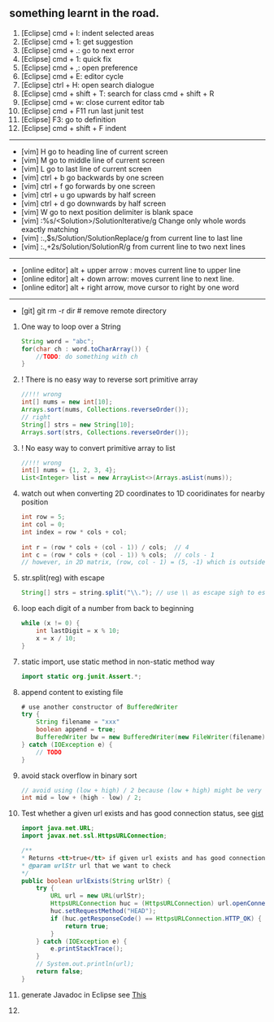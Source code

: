 ## something learnt in the road.

01. [Eclipse] cmd + I: indent selected areas
02. [Eclipse] cmd + 1: get suggestion 
03. [Eclipse] cmd + .: go to next error
04. [Eclipse] cmd + 1: quick fix
05. [Eclipse] cmd + ,: open preference
06. [Eclipse] cmd + E: editor cycle
07. [Eclipse] ctrl + H: open search dialogue
08. [Eclipse] cmd + shift + T: search for class
              cmd + shift + R
09. [Eclipse] cmd + w: close current editor tab              
10. [Eclipse] cmd + F11 run last junit test
11. [Eclipse] F3: go to definition
12. [Eclipse] cmd + shift + F indent

---------------------------------------------------
- [vim]  H  go to heading line of current screen
- [vim]  M  go to middle line of current screen
- [vim]  L  go to last line of current screen
- [vim]  ctrl + b  go backwards by one screen
- [vim]  ctrl + f  go forwards by one screen
- [vim]  ctrl + u  go upwards by half screen
- [vim]  ctrl + d  go downwards by half screen
- [vim]  W  go to next position delimiter is blank space
- [vim] :%s/\<Solution\>/SolutionIterative/g Change only whole words exactly matching 
- [vim] :.,$s/Solution/SolutionReplace/g from current line to last line
- [vim] :.,+2s/Solution/SolutionR/g from current line to two next lines

---------------------------------------------------

* [online editor] alt + upper arrow : moves current line to upper line
* [online editor] alt + down arrow: moves current line to next line.
* [online editor] alt + right arrow, move cursor to right by one word  

---------------------------------------------------

- [git] git rm -r dir    # remove remote directory

1.  One way to loop over a String
    ```java
    String word = "abc";
    for(char ch : word.toCharArray()) {
        //TODO: do something with ch
    }
    ```
  
2. ! There is no easy way to reverse sort primitive array
    ```java
    //!!! wrong
    int[] nums = new int[10];
    Arrays.sort(nums, Collections.reverseOrder());
    // right
    String[] strs = new String[10];
    Arrays.sort(strs, Collections.reverseOrder());
    ```
  
3.  ! No easy way to convert primitive array to list  
    ```java
    //!!! wrong
    int[] nums = {1, 2, 3, 4};
    List<Integer> list = new ArrayList<>(Arrays.asList(nums));
    ```
  
4.  watch out when converting 2D coordinates to 1D cooridinates for nearby position
    ```java
    int row = 5;
    int col = 0;
    int index = row * cols + col;
  
    int r = (row * cols + (col - 1)) / cols;  // 4
    int c = (row * cols + (col - 1)) % cols;  // cols - 1
    // however, in 2D matrix, (row, col - 1) = (5, -1) which is outside of boundary
    ```

5. str.split(reg) with escape
    ```java
    String[] strs = string.split("\\."); // use \\ as escape sigh to escape . 
    ```

6. loop each digit of a number from back to beginning

    ```java
    while (x != 0) {
        int lastDigit = x % 10;
        x = x / 10;
    }
    ```

7. static import, use static method in non-static method way
    ```java
    import static org.junit.Assert.*;
    ```
8. append content to existing file

    ```java
    # use another constructor of BufferedWriter
    try {
        String filename = "xxx"
        boolean append = true;
        BufferedWriter bw = new BufferedWriter(new FileWriter(filename), append));
    } catch (IOException e) {
        // TODO
    }
    ```
9. avoid stack overflow in binary sort

    ```java
    // avoid using (low + high) / 2 because (low + high) might be very large
    int mid = low + (high - low) / 2;
    ```

10. Test whether a given url exists and has good connection status, see [gist](https://gist.github.com/StevenCooks/39c51a012e5303aba584)
    ```java
    import java.net.URL;
    import javax.net.ssl.HttpsURLConnection;

    /**
    * Returns <tt>true</tt> if given url exists and has good connection status.
    * @param urlStr url that we want to check
    */
    public boolean urlExists(String urlStr) {
        try {
            URL url = new URL(urlStr);
            HttpsURLConnection huc = (HttpsURLConnection) url.openConnection();
            huc.setRequestMethod("HEAD");
            if (huc.getResponseCode() == HttpsURLConnection.HTTP_OK) {
                return true;
            }
        } catch (IOException e) {
            e.printStackTrace();
        }
        // System.out.println(url);
        return false;
    }
    ```
    
11. generate Javadoc in Eclipse see [This](http://stackoverflow.com/questions/4468669/how-to-generate-javadoc-html-in-eclipse)

12.  
  